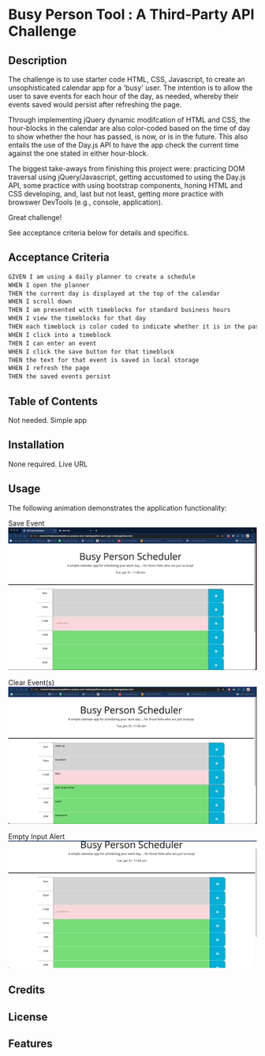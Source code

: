 # Busy Person Tool : A Third-Party API Challenge

## Description

The challenge is to use starter code HTML, CSS, Javascript, to create an unsophisticated calendar app for a 'busy' user. The intention is to allow the user to save events for each hour of the day, as needed, whereby their events saved would persist after refreshing the page.

Through implementing jQuery dynamic modifcation of HTML and CSS, the hour-blocks in the calendar are also color-coded based on the time of day to show whether the hour has passed, is now, or is in the future. This also entails the use of the Day.js API to have the app check the current time against the one stated in either hour-block.

The biggest take-aways from finishing this project were: practicing DOM traversal using jQuery/Javascript, getting accustomed to using the Day.js API, some practice with using bootstrap components, honing HTML and CSS developing, and, last but not least, getting more practice with browswer DevTools (e.g., console, application).

Great challenge!

See acceptance criteria below for details and specifics.


## Acceptance Criteria

```md
GIVEN I am using a daily planner to create a schedule
WHEN I open the planner
THEN the current day is displayed at the top of the calendar
WHEN I scroll down
THEN I am presented with timeblocks for standard business hours
WHEN I view the timeblocks for that day
THEN each timeblock is color coded to indicate whether it is in the past, present, or future
WHEN I click into a timeblock
THEN I can enter an event
WHEN I click the save button for that timeblock
THEN the text for that event is saved in local storage
WHEN I refresh the page
THEN the saved events persist
```




## Table of Contents

Not needed. Simple app

## Installation

None required. Live URL

## Usage

The following animation demonstrates the application functionality:

Save Event
![](./assets/images/save_event.gif)

Clear Event(s)
![](./assets/images/events_cleared.gif)

Empty Input Alert
![](./assets/images/empty_input_alert.gif)

## Credits

## License

## Features

